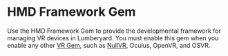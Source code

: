 # HMD Framework Gem<a name="gems-system-gem-hmd"></a>

Use the HMD Framework Gem to provide the developmental framework for managing VR devices in Lumberyard\. You must enable this gem when you enable any other [VR Gem](gems-system-gem-virtualreality.md), such as [NullVR](gems-system-gem-nullvr.md), Oculus, OpenVR, and OSVR\.